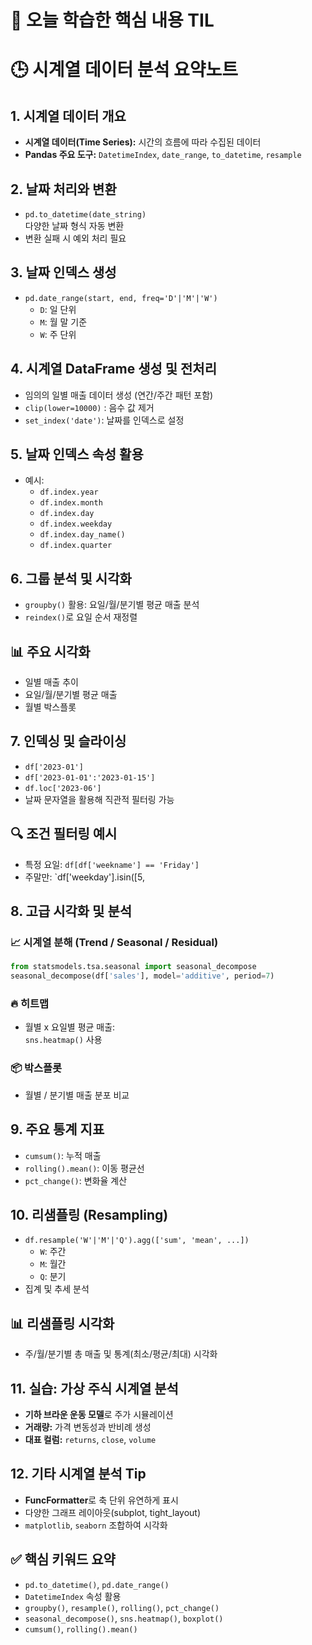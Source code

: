 # 🎯 오늘 학습한 핵심 내용 TIL

# 🕒 시계열 데이터 분석 요약노트

## 1. 시계열 데이터 개요
- **시계열 데이터(Time Series):** 시간의 흐름에 따라 수집된 데이터
- **Pandas 주요 도구:** `DatetimeIndex`, `date_range`, `to_datetime`, `resample`

## 2. 날짜 처리와 변환
- `pd.to_datetime(date_string)`  
  다양한 날짜 형식 자동 변환
- 변환 실패 시 예외 처리 필요

## 3. 날짜 인덱스 생성
- `pd.date_range(start, end, freq='D'|'M'|'W')`
  - `D`: 일 단위
  - `M`: 월 말 기준
  - `W`: 주 단위

## 4. 시계열 DataFrame 생성 및 전처리
- 임의의 일별 매출 데이터 생성 (연간/주간 패턴 포함)
- `clip(lower=10000)` : 음수 값 제거  
- `set_index('date')`: 날짜를 인덱스로 설정

## 5. 날짜 인덱스 속성 활용
- 예시:  
  - `df.index.year`
  - `df.index.month`
  - `df.index.day`
  - `df.index.weekday`
  - `df.index.day_name()`
  - `df.index.quarter`

## 6. 그룹 분석 및 시각화
- `groupby()` 활용: 요일/월/분기별 평균 매출 분석
- `reindex()`로 요일 순서 재정렬

## 📊 주요 시각화
- 일별 매출 추이
- 요일/월/분기별 평균 매출
- 월별 박스플롯

## 7. 인덱싱 및 슬라이싱
- `df['2023-01']`
- `df['2023-01-01':'2023-01-15']`
- `df.loc['2023-06']`
- 날짜 문자열을 활용해 직관적 필터링 가능

## 🔍 조건 필터링 예시
- 특정 요일: `df[df['weekname'] == 'Friday']`
- 주말만: `df['weekday'].isin([5,
## 8. 고급 시각화 및 분석

### 📈 시계열 분해 (Trend / Seasonal / Residual)
```python
from statsmodels.tsa.seasonal import seasonal_decompose
seasonal_decompose(df['sales'], model='additive', period=7)
```

### 🔥 히트맵
- 월별 x 요일별 평균 매출:  
  `sns.heatmap()` 사용

### 📦 박스플롯
- 월별 / 분기별 매출 분포 비교

## 9. 주요 통계 지표
- `cumsum()`: 누적 매출
- `rolling().mean()`: 이동 평균선
- `pct_change()`: 변화율 계산

## 10. 리샘플링 (Resampling)
- `df.resample('W'|'M'|'Q').agg(['sum', 'mean', ...])`
  - `W`: 주간
  - `M`: 월간
  - `Q`: 분기
- 집계 및 추세 분석

## 📊 리샘플링 시각화
- 주/월/분기별 총 매출 및 통계(최소/평균/최대) 시각화

## 11. 실습: 가상 주식 시계열 분석
- **기하 브라운 운동 모델**로 주가 시뮬레이션
- **거래량:** 가격 변동성과 반비례 생성
- **대표 컬럼:** `returns`, `close`, `volume`

## 12. 기타 시계열 분석 Tip
- **FuncFormatter**로 축 단위 유연하게 표시
- 다양한 그래프 레이아웃(subplot, tight_layout)
- `matplotlib`, `seaborn` 조합하여 시각화

## ✅ 핵심 키워드 요약
- `pd.to_datetime()`, `pd.date_range()`
- `DatetimeIndex` 속성 활용
- `groupby()`, `resample()`, `rolling()`, `pct_change()`
- `seasonal_decompose()`, `sns.heatmap()`, `boxplot()`
- `cumsum()`, `rolling().mean()`